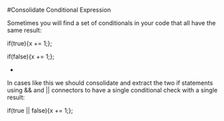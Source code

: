 #Consolidate Conditional Expression

Sometimes you will find a set of conditionals in your code that all have the same result:

if(true){x += 1;};

if(false){x += 1;};

-

In cases like this we should consolidate and extract the two if statements using && and || connectors to have a single conditional check with a single result:

if(true || false){x += 1;};
